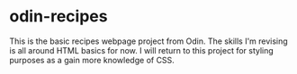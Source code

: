 # odin-recipes
This is the basic recipes webpage project from Odin. 
The skills I'm revising is all around HTML basics for now.
I will return to this project for styling purposes as a gain more knowledge of CSS.